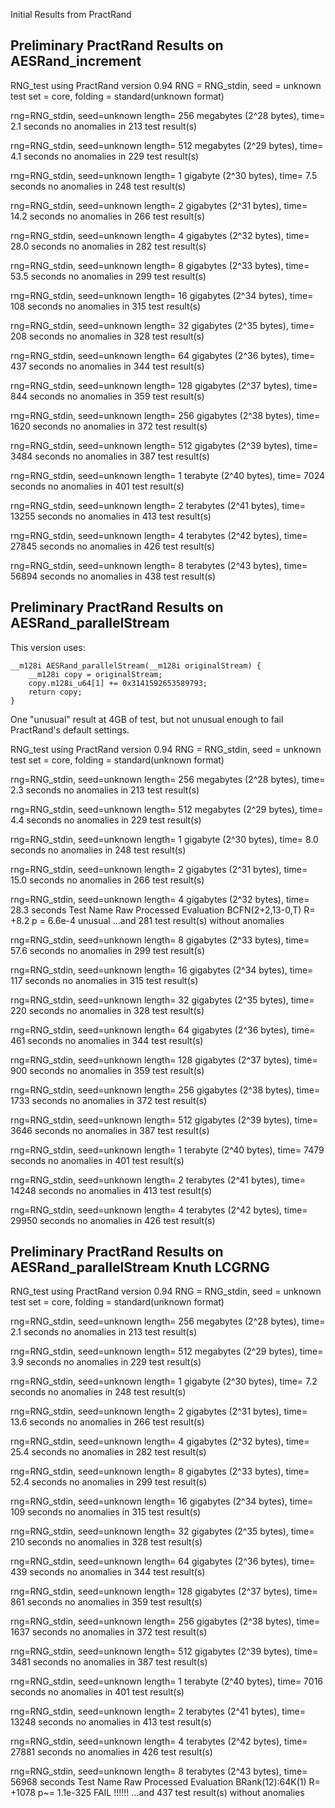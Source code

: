 Initial Results from PractRand

Preliminary PractRand Results on AESRand_increment
------------

RNG_test using PractRand version 0.94
RNG = RNG_stdin, seed = unknown
test set = core, folding = standard(unknown format)

rng=RNG_stdin, seed=unknown
length= 256 megabytes (2^28 bytes), time= 2.1 seconds
  no anomalies in 213 test result(s)

rng=RNG_stdin, seed=unknown
length= 512 megabytes (2^29 bytes), time= 4.1 seconds
  no anomalies in 229 test result(s)

rng=RNG_stdin, seed=unknown
length= 1 gigabyte (2^30 bytes), time= 7.5 seconds
  no anomalies in 248 test result(s)

rng=RNG_stdin, seed=unknown
length= 2 gigabytes (2^31 bytes), time= 14.2 seconds
  no anomalies in 266 test result(s)

rng=RNG_stdin, seed=unknown
length= 4 gigabytes (2^32 bytes), time= 28.0 seconds
  no anomalies in 282 test result(s)

rng=RNG_stdin, seed=unknown
length= 8 gigabytes (2^33 bytes), time= 53.5 seconds
  no anomalies in 299 test result(s)

rng=RNG_stdin, seed=unknown
length= 16 gigabytes (2^34 bytes), time= 108 seconds
  no anomalies in 315 test result(s)

rng=RNG_stdin, seed=unknown
length= 32 gigabytes (2^35 bytes), time= 208 seconds
  no anomalies in 328 test result(s)

rng=RNG_stdin, seed=unknown
length= 64 gigabytes (2^36 bytes), time= 437 seconds
  no anomalies in 344 test result(s)

rng=RNG_stdin, seed=unknown
length= 128 gigabytes (2^37 bytes), time= 844 seconds
  no anomalies in 359 test result(s)

rng=RNG_stdin, seed=unknown
length= 256 gigabytes (2^38 bytes), time= 1620 seconds
  no anomalies in 372 test result(s)

rng=RNG_stdin, seed=unknown
length= 512 gigabytes (2^39 bytes), time= 3484 seconds
  no anomalies in 387 test result(s)

rng=RNG_stdin, seed=unknown
length= 1 terabyte (2^40 bytes), time= 7024 seconds
  no anomalies in 401 test result(s)

rng=RNG_stdin, seed=unknown
length= 2 terabytes (2^41 bytes), time= 13255 seconds
  no anomalies in 413 test result(s)

rng=RNG_stdin, seed=unknown
length= 4 terabytes (2^42 bytes), time= 27845 seconds
  no anomalies in 426 test result(s)

rng=RNG_stdin, seed=unknown
length= 8 terabytes (2^43 bytes), time= 56894 seconds
  no anomalies in 438 test result(s)

Preliminary PractRand Results on AESRand_parallelStream 
-------------------------------------------------------

This version uses:

    __m128i AESRand_parallelStream(__m128i originalStream) {
        __m128i copy = originalStream;
        copy.m128i_u64[1] += 0x3141592653589793; 
        return copy;
    }

One "unusual" result at 4GB of test, but not unusual enough
to fail PractRand's default settings. 

RNG_test using PractRand version 0.94
RNG = RNG_stdin, seed = unknown
test set = core, folding = standard(unknown format)

rng=RNG_stdin, seed=unknown
length= 256 megabytes (2^28 bytes), time= 2.3 seconds
  no anomalies in 213 test result(s)

rng=RNG_stdin, seed=unknown
length= 512 megabytes (2^29 bytes), time= 4.4 seconds
  no anomalies in 229 test result(s)

rng=RNG_stdin, seed=unknown
length= 1 gigabyte (2^30 bytes), time= 8.0 seconds
  no anomalies in 248 test result(s)

rng=RNG_stdin, seed=unknown
length= 2 gigabytes (2^31 bytes), time= 15.0 seconds
  no anomalies in 266 test result(s)

rng=RNG_stdin, seed=unknown
length= 4 gigabytes (2^32 bytes), time= 28.3 seconds
  Test Name                         Raw       Processed     Evaluation
  BCFN(2+2,13-0,T)                  R=  +8.2  p =  6.6e-4   unusual
  ...and 281 test result(s) without anomalies

rng=RNG_stdin, seed=unknown
length= 8 gigabytes (2^33 bytes), time= 57.6 seconds
  no anomalies in 299 test result(s)

rng=RNG_stdin, seed=unknown
length= 16 gigabytes (2^34 bytes), time= 117 seconds
  no anomalies in 315 test result(s)

rng=RNG_stdin, seed=unknown
length= 32 gigabytes (2^35 bytes), time= 220 seconds
  no anomalies in 328 test result(s)

rng=RNG_stdin, seed=unknown
length= 64 gigabytes (2^36 bytes), time= 461 seconds
  no anomalies in 344 test result(s)

rng=RNG_stdin, seed=unknown
length= 128 gigabytes (2^37 bytes), time= 900 seconds
  no anomalies in 359 test result(s)

rng=RNG_stdin, seed=unknown
length= 256 gigabytes (2^38 bytes), time= 1733 seconds
  no anomalies in 372 test result(s)

rng=RNG_stdin, seed=unknown
length= 512 gigabytes (2^39 bytes), time= 3646 seconds
  no anomalies in 387 test result(s)

rng=RNG_stdin, seed=unknown
length= 1 terabyte (2^40 bytes), time= 7479 seconds
  no anomalies in 401 test result(s)

rng=RNG_stdin, seed=unknown
length= 2 terabytes (2^41 bytes), time= 14248 seconds
  no anomalies in 413 test result(s)

rng=RNG_stdin, seed=unknown
length= 4 terabytes (2^42 bytes), time= 29950 seconds
  no anomalies in 426 test result(s)
 
Preliminary PractRand Results on AESRand_parallelStream Knuth LCGRNG
----------------

 RNG_test using PractRand version 0.94
RNG = RNG_stdin, seed = unknown
test set = core, folding = standard(unknown format)

rng=RNG_stdin, seed=unknown
length= 256 megabytes (2^28 bytes), time= 2.1 seconds
  no anomalies in 213 test result(s)

rng=RNG_stdin, seed=unknown
length= 512 megabytes (2^29 bytes), time= 3.9 seconds
  no anomalies in 229 test result(s)

rng=RNG_stdin, seed=unknown
length= 1 gigabyte (2^30 bytes), time= 7.2 seconds
  no anomalies in 248 test result(s)

rng=RNG_stdin, seed=unknown
length= 2 gigabytes (2^31 bytes), time= 13.6 seconds
  no anomalies in 266 test result(s)

rng=RNG_stdin, seed=unknown
length= 4 gigabytes (2^32 bytes), time= 25.4 seconds
  no anomalies in 282 test result(s)

rng=RNG_stdin, seed=unknown
length= 8 gigabytes (2^33 bytes), time= 52.4 seconds
  no anomalies in 299 test result(s)

rng=RNG_stdin, seed=unknown
length= 16 gigabytes (2^34 bytes), time= 109 seconds
  no anomalies in 315 test result(s)

rng=RNG_stdin, seed=unknown
length= 32 gigabytes (2^35 bytes), time= 210 seconds
  no anomalies in 328 test result(s)

rng=RNG_stdin, seed=unknown
length= 64 gigabytes (2^36 bytes), time= 439 seconds
  no anomalies in 344 test result(s)

rng=RNG_stdin, seed=unknown
length= 128 gigabytes (2^37 bytes), time= 861 seconds
  no anomalies in 359 test result(s)

rng=RNG_stdin, seed=unknown
length= 256 gigabytes (2^38 bytes), time= 1637 seconds
  no anomalies in 372 test result(s)

rng=RNG_stdin, seed=unknown
length= 512 gigabytes (2^39 bytes), time= 3481 seconds
  no anomalies in 387 test result(s)

rng=RNG_stdin, seed=unknown
length= 1 terabyte (2^40 bytes), time= 7016 seconds
  no anomalies in 401 test result(s)

rng=RNG_stdin, seed=unknown
length= 2 terabytes (2^41 bytes), time= 13248 seconds
  no anomalies in 413 test result(s)

rng=RNG_stdin, seed=unknown
length= 4 terabytes (2^42 bytes), time= 27881 seconds
  no anomalies in 426 test result(s)

rng=RNG_stdin, seed=unknown
length= 8 terabytes (2^43 bytes), time= 56968 seconds
  Test Name                         Raw       Processed     Evaluation
  BRank(12):64K(1)                  R= +1078  p~=  1.1e-325   FAIL !!!!!!
  ...and 437 test result(s) without anomalies
